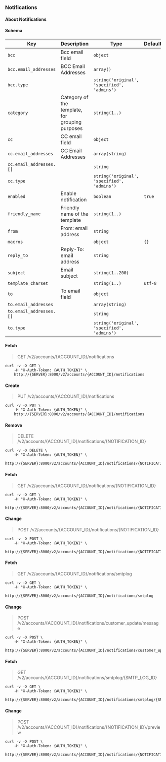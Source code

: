 ### Notifications

#### About Notifications

#### Schema

Key | Description | Type | Default | Required
--- | ----------- | ---- | ------- | --------
`bcc` | Bcc email field | `object` |   | `false`
`bcc.email_addresses` | BCC Email Addresses | `array()` |   | `false`
`bcc.type` |   | `string('original', 'specified', 'admins')` |   | `false`
`category` | Category of the template, for grouping purposes | `string(1..)` |   | `false`
`cc` | CC email field | `object` |   | `false`
`cc.email_addresses` | CC Email Addresses | `array(string)` |   | `false`
`cc.email_addresses.[]` |   | `string` |   | `false`
`cc.type` |   | `string('original', 'specified', 'admins')` |   | `false`
`enabled` | Enable notification | `boolean` | `true` | `false`
`friendly_name` | Friendly name of the template | `string(1..)` |   | `false`
`from` | From: email address | `string` |   | `true`
`macros` |   | `object` | `{}` | `false`
`reply_to` | Reply-To: email address | `string` |   | `false`
`subject` | Email subject | `string(1..200)` |   | `true`
`template_charset` |   | `string(1..)` | `utf-8` | `false`
`to` | To email field | `object` |   | `true`
`to.email_addresses` |   | `array(string)` |   | `false`
`to.email_addresses.[]` |   | `string` |   | `false`
`to.type` |   | `string('original', 'specified', 'admins')` |   | `false`


#### Fetch

> GET /v2/accounts/{ACCOUNT_ID}/notifications

```shell
curl -v -X GET \
    -H "X-Auth-Token: {AUTH_TOKEN}" \
    http://{SERVER}:8000/v2/accounts/{ACCOUNT_ID}/notifications
```

#### Create

> PUT /v2/accounts/{ACCOUNT_ID}/notifications

```shell
curl -v -X PUT \
    -H "X-Auth-Token: {AUTH_TOKEN}" \
    http://{SERVER}:8000/v2/accounts/{ACCOUNT_ID}/notifications
```

#### Remove

> DELETE /v2/accounts/{ACCOUNT_ID}/notifications/{NOTIFICATION_ID}

```shell
curl -v -X DELETE \
    -H "X-Auth-Token: {AUTH_TOKEN}" \
    http://{SERVER}:8000/v2/accounts/{ACCOUNT_ID}/notifications/{NOTIFICATION_ID}
```

#### Fetch

> GET /v2/accounts/{ACCOUNT_ID}/notifications/{NOTIFICATION_ID}

```shell
curl -v -X GET \
    -H "X-Auth-Token: {AUTH_TOKEN}" \
    http://{SERVER}:8000/v2/accounts/{ACCOUNT_ID}/notifications/{NOTIFICATION_ID}
```

#### Change

> POST /v2/accounts/{ACCOUNT_ID}/notifications/{NOTIFICATION_ID}

```shell
curl -v -X POST \
    -H "X-Auth-Token: {AUTH_TOKEN}" \
    http://{SERVER}:8000/v2/accounts/{ACCOUNT_ID}/notifications/{NOTIFICATION_ID}
```

#### Fetch

> GET /v2/accounts/{ACCOUNT_ID}/notifications/smtplog

```shell
curl -v -X GET \
    -H "X-Auth-Token: {AUTH_TOKEN}" \
    http://{SERVER}:8000/v2/accounts/{ACCOUNT_ID}/notifications/smtplog
```

#### Change

> POST /v2/accounts/{ACCOUNT_ID}/notifications/customer_update/message

```shell
curl -v -X POST \
    -H "X-Auth-Token: {AUTH_TOKEN}" \
    http://{SERVER}:8000/v2/accounts/{ACCOUNT_ID}/notifications/customer_update/message
```

#### Fetch

> GET /v2/accounts/{ACCOUNT_ID}/notifications/smtplog/{SMTP_LOG_ID}

```shell
curl -v -X GET \
    -H "X-Auth-Token: {AUTH_TOKEN}" \
    http://{SERVER}:8000/v2/accounts/{ACCOUNT_ID}/notifications/smtplog/{SMTP_LOG_ID}
```

#### Change

> POST /v2/accounts/{ACCOUNT_ID}/notifications/{NOTIFICATION_ID}/preview

```shell
curl -v -X POST \
    -H "X-Auth-Token: {AUTH_TOKEN}" \
    http://{SERVER}:8000/v2/accounts/{ACCOUNT_ID}/notifications/{NOTIFICATION_ID}/preview
```

